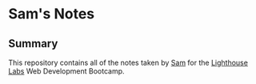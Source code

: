 # Sam's Notes

## Summary

This repository contains all of the notes taken by [Sam](https://github.com/brackish888) for the [Lighthouse Labs](https://www.lighthouselabs.ca/) Web Development Bootcamp.
